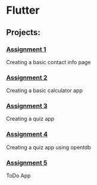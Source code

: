 # Flutter

## Projects:
### [Assignment 1](https://github.com/Nashiria/Flutter/tree/main/Assignment%201)
Creating a basic contact info page
### [Assignment 2](https://github.com/Nashiria/Flutter/tree/main/Assignment%202)
Creating a basic calculator app
### [Assignment 3](https://github.com/Nashiria/Flutter/tree/main/Assignment%203)
Creating a quiz app
### [Assignment 4](https://github.com/Nashiria/Flutter/tree/main/Assignment%204)
Creating a quiz app using opentdb
### [Assignment 5](https://github.com/Nashiria/Flutter/tree/main/Assignment%205)
ToDo App
